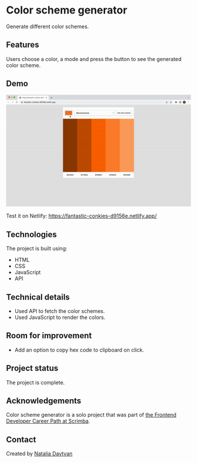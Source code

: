 # Color scheme generator

Generate different color schemes.

## Features
Users choose a color, a mode and press the button to see the generated color scheme.

## Demo
![The demonstration](./color-scheme-generator.gif)

Test it on Netlify: https://fantastic-conkies-d9156e.netlify.app/

## Technologies
The project is built using:
* HTML
* CSS
* JavaScript
* API

## Technical details
* Used API to fetch the color schemes.
* Used JavaScript to render the colors.

## Room for improvement
* Add an option to copy hex code to clipboard on click.

## Project status
The project is complete.

## Acknowledgements
Color scheme generator is a solo project that was part of [the Frontend Developer Career Path at Scrimba](https://scrimba.com/learn/frontend).

## Contact
Created by [Natalia Davtyan](https://github.com/nataliadavtyan)

